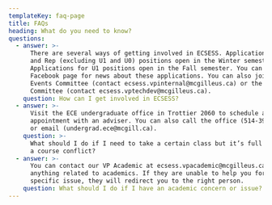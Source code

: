 ```yaml
---
templateKey: faq-page
title: FAQs
heading: What do you need to know?
questions:
  - answer: >-
      There are several ways of getting involved in ECSESS. Applications for VP
      and Rep (excluding U1 and U0) positions open in the Winter semester.
      Applications for U1 positions open in the Fall semester. You can like our
      Facebook page for news about these applications. You can also join the
      Events Committee (contact ecsess.vpinternal@mcgilleus.ca) or the CodeJam
      Committee (contact ecsess.vptechdev@mcgilleus.ca).
    question: How can I get involved in ECSESS?
  - answer: >-
      Visit the ECE undergraduate office in Trottier 2060 to schedule an
      appointment with an adviser. You can also call the office (514-398-3943)
      or email (undergrad.ece@mcgill.ca).
    question: >-
      What should I do if I need to take a certain class but it’s full or I have
      a course conflict?
  - answer: >-
      You can contact our VP Academic at ecsess.vpacademic@mcgilleus.ca for
      anything related to academics. If they are unable to help you for the
      specific issue, they will redirect you to the right person.
    question: What should I do if I have an academic concern or issue?
---
```


